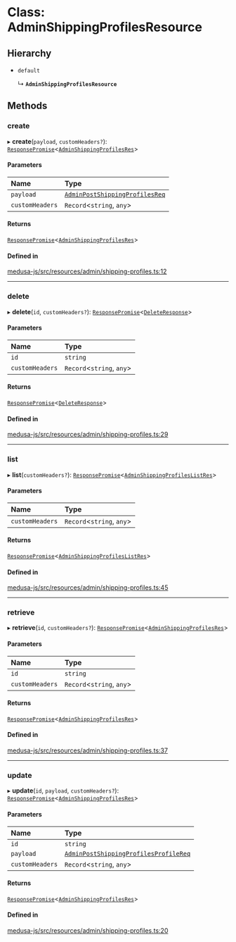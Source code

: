 # Class: AdminShippingProfilesResource

## Hierarchy

- `default`

  ↳ **`AdminShippingProfilesResource`**

## Methods

### create

▸ **create**(`payload`, `customHeaders?`): [`ResponsePromise`](../modules/internal.md#responsepromise)<[`AdminShippingProfilesRes`](../modules/internal-24.md#adminshippingprofilesres)\>

#### Parameters

| Name | Type |
| :------ | :------ |
| `payload` | [`AdminPostShippingProfilesReq`](internal-24.AdminPostShippingProfilesReq.md) |
| `customHeaders` | `Record`<`string`, `any`\> |

#### Returns

[`ResponsePromise`](../modules/internal.md#responsepromise)<[`AdminShippingProfilesRes`](../modules/internal-24.md#adminshippingprofilesres)\>

#### Defined in

[medusa-js/src/resources/admin/shipping-profiles.ts:12](https://github.com/medusajs/medusa/blob/a4dd26e13/packages/medusa-js/src/resources/admin/shipping-profiles.ts#L12)

___

### delete

▸ **delete**(`id`, `customHeaders?`): [`ResponsePromise`](../modules/internal.md#responsepromise)<[`DeleteResponse`](../modules/internal-3.md#deleteresponse)\>

#### Parameters

| Name | Type |
| :------ | :------ |
| `id` | `string` |
| `customHeaders` | `Record`<`string`, `any`\> |

#### Returns

[`ResponsePromise`](../modules/internal.md#responsepromise)<[`DeleteResponse`](../modules/internal-3.md#deleteresponse)\>

#### Defined in

[medusa-js/src/resources/admin/shipping-profiles.ts:29](https://github.com/medusajs/medusa/blob/a4dd26e13/packages/medusa-js/src/resources/admin/shipping-profiles.ts#L29)

___

### list

▸ **list**(`customHeaders?`): [`ResponsePromise`](../modules/internal.md#responsepromise)<[`AdminShippingProfilesListRes`](../modules/internal-24.md#adminshippingprofileslistres)\>

#### Parameters

| Name | Type |
| :------ | :------ |
| `customHeaders` | `Record`<`string`, `any`\> |

#### Returns

[`ResponsePromise`](../modules/internal.md#responsepromise)<[`AdminShippingProfilesListRes`](../modules/internal-24.md#adminshippingprofileslistres)\>

#### Defined in

[medusa-js/src/resources/admin/shipping-profiles.ts:45](https://github.com/medusajs/medusa/blob/a4dd26e13/packages/medusa-js/src/resources/admin/shipping-profiles.ts#L45)

___

### retrieve

▸ **retrieve**(`id`, `customHeaders?`): [`ResponsePromise`](../modules/internal.md#responsepromise)<[`AdminShippingProfilesRes`](../modules/internal-24.md#adminshippingprofilesres)\>

#### Parameters

| Name | Type |
| :------ | :------ |
| `id` | `string` |
| `customHeaders` | `Record`<`string`, `any`\> |

#### Returns

[`ResponsePromise`](../modules/internal.md#responsepromise)<[`AdminShippingProfilesRes`](../modules/internal-24.md#adminshippingprofilesres)\>

#### Defined in

[medusa-js/src/resources/admin/shipping-profiles.ts:37](https://github.com/medusajs/medusa/blob/a4dd26e13/packages/medusa-js/src/resources/admin/shipping-profiles.ts#L37)

___

### update

▸ **update**(`id`, `payload`, `customHeaders?`): [`ResponsePromise`](../modules/internal.md#responsepromise)<[`AdminShippingProfilesRes`](../modules/internal-24.md#adminshippingprofilesres)\>

#### Parameters

| Name | Type |
| :------ | :------ |
| `id` | `string` |
| `payload` | [`AdminPostShippingProfilesProfileReq`](internal-24.AdminPostShippingProfilesProfileReq.md) |
| `customHeaders` | `Record`<`string`, `any`\> |

#### Returns

[`ResponsePromise`](../modules/internal.md#responsepromise)<[`AdminShippingProfilesRes`](../modules/internal-24.md#adminshippingprofilesres)\>

#### Defined in

[medusa-js/src/resources/admin/shipping-profiles.ts:20](https://github.com/medusajs/medusa/blob/a4dd26e13/packages/medusa-js/src/resources/admin/shipping-profiles.ts#L20)
